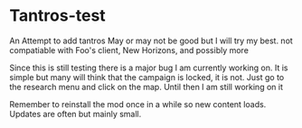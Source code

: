 # Tantros-test
An Attempt to add tantros
May or may not be good but I will try my best.
not compatiable with Foo's client, New Horizons, and possibly more

Since this is still testing there is a major bug I am currently working on.
It is simple but many will think that the campaign is locked, it is not.
Just go to the research menu and click on the map. Until then I am still working on it

Remember to reinstall the mod once in a while so new content loads. Updates are often but mainly small.
